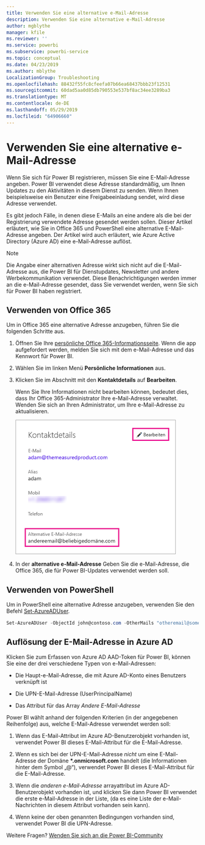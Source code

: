```yaml
---
title: Verwenden Sie eine alternative e-Mail-Adresse
description: Verwenden Sie eine alternative e-Mail-Adresse
author: mgblythe
manager: kfile
ms.reviewer: ''
ms.service: powerbi
ms.subservice: powerbi-service
ms.topic: conceptual
ms.date: 04/23/2019
ms.author: mblythe
LocalizationGroup: Troubleshooting
ms.openlocfilehash: 88432f55fc8cfeefa07b66ea68437bbb23f12531
ms.sourcegitcommit: 60dad5aa0d85db790553e537bf8ac34ee3289ba3
ms.translationtype: MT
ms.contentlocale: de-DE
ms.lasthandoff: 05/29/2019
ms.locfileid: "64906660"
---
```

# <a name="use-an-alternate-email-address"></a>Verwenden Sie eine alternative e-Mail-Adresse

Wenn Sie sich für Power BI registrieren, müssen Sie eine E-Mail-Adresse angeben. Power BI verwendet diese Adresse standardmäßig, um Ihnen Updates zu den Aktivitäten in diesem Dienst zu senden. Wenn Ihnen beispielsweise ein Benutzer eine Freigabeeinladung sendet, wird diese Adresse verwendet.

Es gibt jedoch Fälle, in denen diese E-Mails an eine andere als die bei der Registrierung verwendete Adresse gesendet werden sollen. Dieser Artikel erläutert, wie Sie in Office 365 und PowerShell eine alternative E-Mail-Adresse angeben. Der Artikel wird auch erläutert, wie Azure Active Directory (Azure AD) eine e-Mail-Adresse auflöst.

> [!NOTE]
> Die Angabe einer alternativen Adresse wirkt sich nicht auf die E-Mail-Adresse aus, die Power BI für Dienstupdates, Newsletter und andere Werbekommunikation verwendet. Diese Benachrichtigungen werden immer an die e-Mail-Adresse gesendet, dass Sie verwendet werden, wenn Sie sich für Power BI haben registriert.

## <a name="use-office-365"></a>Verwenden von Office 365

Um in Office 365 eine alternative Adresse anzugeben, führen Sie die folgenden Schritte aus.

1. Öffnen Sie Ihre [persönliche Office 365-Informationsseite](https://portal.office.com/account/#personalinfo). Wenn die app aufgefordert werden, melden Sie sich mit dem e-Mail-Adresse und das Kennwort für Power BI.

1. Wählen Sie im linken Menü **Persönliche Informationen** aus.

1. Klicken Sie im Abschnitt mit den **Kontaktdetails** auf **Bearbeiten**.

    Wenn Sie Ihre Informationen nicht bearbeiten können, bedeutet dies, dass Ihr Office 365-Administrator Ihre e-Mail-Adresse verwaltet. Wenden Sie sich an Ihren Administrator, um Ihre e-Mail-Adresse zu aktualisieren.

    ![Kontaktdetails](media/service-admin-alternate-email-address-for-power-bi/contact-details.png)

1. In der **alternative e-Mail-Adresse** Geben Sie die e-Mail-Adresse, die Office 365, die für Power BI-Updates verwendet werden soll.

## <a name="use-powershell"></a>Verwenden von PowerShell

Um in PowerShell eine alternative Adresse anzugeben, verwenden Sie den Befehl [Set-AzureADUser](/powershell/module/azuread/set-azureaduser/).

```powershell
Set-AzureADUser -ObjectId john@contoso.com -OtherMails "otheremail@somedomain.com"
```

## <a name="email-address-resolution-in-azure-ad"></a>Auflösung der E-Mail-Adresse in Azure AD

Klicken Sie zum Erfassen von Azure AD AAD-Token für Power BI, können Sie eine der drei verschiedene Typen von e-Mail-Adressen:

* Die Haupt-e-Mail-Adresse, die mit Azure AD-Konto eines Benutzers verknüpft ist

* Die UPN-E-Mail-Adresse (UserPrincipalName)

* Das Attribut für das Array *Andere E-Mail-Adresse*

Power BI wählt anhand der folgenden Kriterien (in der angegebenen Reihenfolge) aus, welche E-Mail-Adresse verwendet werden soll:

1. Wenn das E-Mail-Attribut im Azure AD-Benutzerobjekt vorhanden ist, verwendet Power BI dieses E-Mail-Attribut für die E-Mail-Adresse.

1. Wenn es sich bei der UPN-E-Mail-Adresse *nicht* um eine E-Mail-Adresse der Domäne **\*.onmicrosoft.com** handelt (die Informationen hinter dem Symbol „\@“), verwendet Power BI dieses E-Mail-Attribut für die E-Mail-Adresse.

1. Wenn die *anderen e-Mail-Adresse* arrayattribut im Azure AD-Benutzerobjekt vorhanden ist, und klicken Sie dann Power BI verwendet die erste e-Mail-Adresse in der Liste, (da es eine Liste der e-Mail-Nachrichten in diesem Attribut vorhanden sein kann).

1. Wenn keine der oben genannten Bedingungen vorhanden sind, verwendet Power BI die UPN-Adresse.

Weitere Fragen? [Wenden Sie sich an die Power BI-Community](http://community.powerbi.com/)